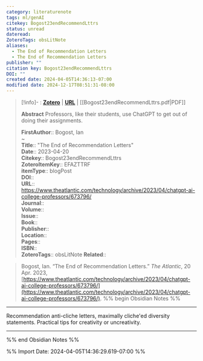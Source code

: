 ```yaml
---
category: literaturenote
tags: ml/genAI
citekey: Bogost23endRecommendLttrs
status: unread
dateread: 
ZoteroTags: obsLitNote
aliases:
  - The End of Recommendation Letters
  - The End of Recommendation Letters
publisher: ""
citation key: Bogost23endRecommendLttrs
DOI: ""
created date: 2024-04-05T14:36:13-07:00
modified date: 2024-12-17T08:51:31-08:00
---
```


> [!info]- : [**Zotero**](zotero://select/library/items/EFAZTTRF)   | [**URL**](https://www.theatlantic.com/technology/archive/2023/04/chatgpt-ai-college-professors/673796/) | [[Bogost23endRecommendLttrs.pdf|PDF]]
>
> 
> **Abstract**
> Professors, like their students, use ChatGPT to get out of doing their assignments.
> 
> 
> **FirstAuthor**:: Bogost, Ian  
~    
> **Title**:: "The End of Recommendation Letters"  
> **Date**:: 2023-04-20  
> **Citekey**:: Bogost23endRecommendLttrs  
> **ZoteroItemKey**:: EFAZTTRF  
> **itemType**:: blogPost  
> **DOI**::   
> **URL**:: https://www.theatlantic.com/technology/archive/2023/04/chatgpt-ai-college-professors/673796/  
> **Journal**::   
> **Volume**::   
> **Issue**::   
> **Book**::   
> **Publisher**::   
> **Location**::    
> **Pages**::   
> **ISBN**::   
> **ZoteroTags**:: obsLitNote
>**Related**:: 

> Bogost, Ian. “The End of Recommendation Letters.” _The Atlantic_, 20 Apr. 2023, [https://www.theatlantic.com/technology/archive/2023/04/chatgpt-ai-college-professors/673796/](https://www.theatlantic.com/technology/archive/2023/04/chatgpt-ai-college-professors/673796/).
%% begin Obsidian Notes %%
___

Recommendation anti-cliche letters, maximally cliche'ed diversity statements.  Practical tips for creativity or uncreativity.  
___
%% end Obsidian Notes %%



%% Import Date: 2024-04-05T14:36:29.619-07:00 %%
